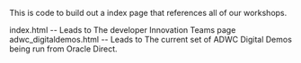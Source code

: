This is code to build out a index page that references all of our workshops.

index.html -- Leads to The developer Innovation Teams page
adwc_digitaldemos.html -- Leads to The current set of ADWC Digital Demos being run from Oracle Direct. 
